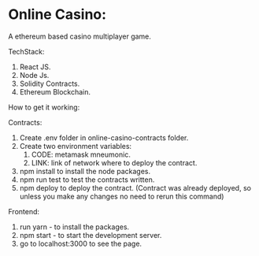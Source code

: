 # Online Casino:

A ethereum based casino multiplayer game.

TechStack:
1. React JS.
2. Node Js.
3. Solidity Contracts.
4. Ethereum Blockchain.

How to get it working:

Contracts:

1. Create .env folder in online-casino-contracts folder.
2. Create two environment variables:
   1. CODE: metamask mneumonic.
   2. LINK: link of network where to deploy the contract.
3. npm install to install the node packages.
4. npm run test to test the contracts written.
5. npm deploy to deploy the contract. (Contract was already deployed, so unless you make any changes no need to rerun this command)

Frontend:

1. run yarn - to install the packages.
2. npm start - to start the development server.
3. go to localhost:3000 to see the page.